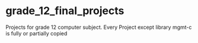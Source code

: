 # grade_12_final_projects
Projects for grade 12 computer subject.
Every Project except library mgmt-c is fully or partially copied
